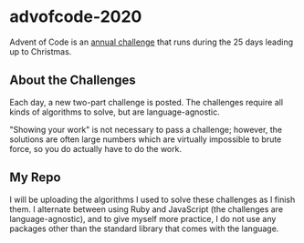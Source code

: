 # advofcode-2020

Advent of Code is an [annual challenge](https://adventofcode.com/2020) that runs during the 25 days leading up to Christmas.

## About the Challenges

Each day, a new two-part challenge is posted. The challenges require all kinds of algorithms to solve, but are language-agnostic.

"Showing your work" is not necessary to pass a challenge; however, the solutions are often large numbers which are virtually impossible to brute force, so you do actually have to do the work.

## My Repo

I will be uploading the algorithms I used to solve these challenges as I finish them. I alternate between using Ruby and JavaScript (the challenges are language-agnostic), and to give myself more practice, I do not use any packages other than the standard library that comes with the language.